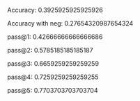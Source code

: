 Accuracy: 0.3925925925925926

Accuracy with neg: 0.27654320987654324

pass@1: 0.42666666666666686

pass@2: 0.5785185185185187

pass@3: 0.6659259259259259

pass@4: 0.7259259259259255

pass@5: 0.7703703703703704
